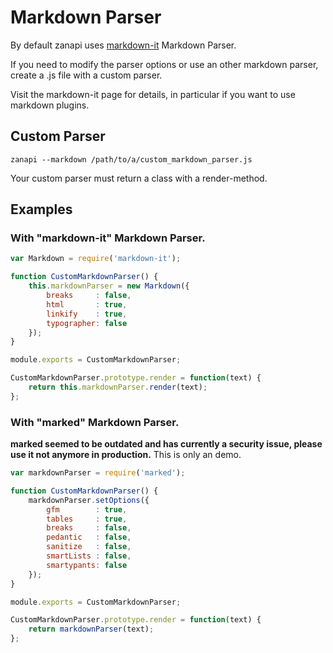 # Markdown Parser

By default zanapi uses [markdown-it](https://github.com/markdown-it/markdown-it) Markdown Parser.

If you need to modify the parser options or use an other markdown parser, create a .js file with a custom parser.

Visit the markdown-it page for details, in particular if you want to use markdown plugins.


## Custom Parser

`zanapi --markdown /path/to/a/custom_markdown_parser.js`

Your custom parser must return a class with a render-method.



## Examples

### With "markdown-it" Markdown Parser.

```js
var Markdown = require('markdown-it');

function CustomMarkdownParser() {
    this.markdownParser = new Markdown({
        breaks     : false,
        html       : true,
        linkify    : true,
        typographer: false
    });
}

module.exports = CustomMarkdownParser;

CustomMarkdownParser.prototype.render = function(text) {
    return this.markdownParser.render(text);
};
```



### With "marked" Markdown Parser.

**marked seemed to be outdated and has currently a security issue, please use it not anymore in production.**
This is only an demo.

```js
var markdownParser = require('marked');

function CustomMarkdownParser() {
    markdownParser.setOptions({
        gfm        : true,
        tables     : true,
        breaks     : false,
        pedantic   : false,
        sanitize   : false,
        smartLists : false,
        smartypants: false
    });
}

module.exports = CustomMarkdownParser;

CustomMarkdownParser.prototype.render = function(text) {
    return markdownParser(text);
};
```
